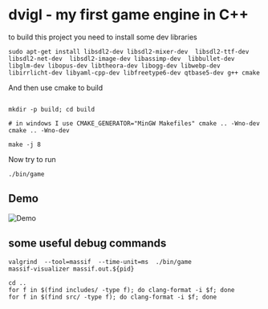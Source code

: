 # dvigl - my first game engine in C++

to build this project you need to install some dev libraries


```
sudo apt-get install libsdl2-dev libsdl2-mixer-dev  libsdl2-ttf-dev  libsdl2-net-dev  libsdl2-image-dev libassimp-dev  libbullet-dev libglm-dev libopus-dev libtheora-dev libogg-dev libwebp-dev libirrlicht-dev libyaml-cpp-dev libfreetype6-dev qtbase5-dev g++ cmake

```

And then use cmake to build

```

mkdir -p build; cd build

# in windows I use CMAKE_GENERATOR="MinGW Makefiles" cmake .. -Wno-dev
cmake .. -Wno-dev

make -j 8

```

Now try to run

```
./bin/game

```

## Demo

![Demo](https://raw.githubusercontent.com/tonkoandrew/dvigl/master/res/demo.gif?cache=false)

## some useful debug commands

```
valgrind  --tool=massif  --time-unit=ms  ./bin/game
massif-visualizer massif.out.${pid}

cd ..
for f in $(find includes/ -type f); do clang-format -i $f; done
for f in $(find src/ -type f); do clang-format -i $f; done
```
